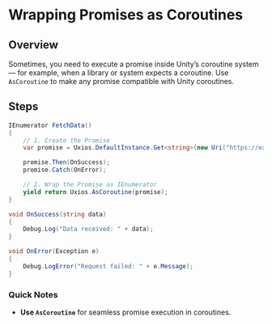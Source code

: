 ﻿# Wrapping Promises as Coroutines

## Overview

Sometimes, you need to execute a promise inside Unity’s coroutine system — for example, when a library or system 
expects a coroutine. Use `AsCoroutine` to make any promise compatible with Unity coroutines.

## Steps

```csharp
IEnumerator FetchData()
{
    // 1. Create the Promise
    var promise = Uxios.DefaultInstance.Get<string>(new Uri("https://example.com/data"));

    promise.Then(OnSuccess);
    promise.Catch(OnError);

    // 2. Wrap the Promise as IEnumerator
    yield return Uxios.AsCoroutine(promise);
}

void OnSuccess(string data)
{
    Debug.Log("Data received: " + data);
}

void OnError(Exception e)
{
    Debug.LogError("Request failed: " + e.Message);
}
```

### Quick Notes

- **Use `AsCoroutine`** for seamless promise execution in coroutines.
